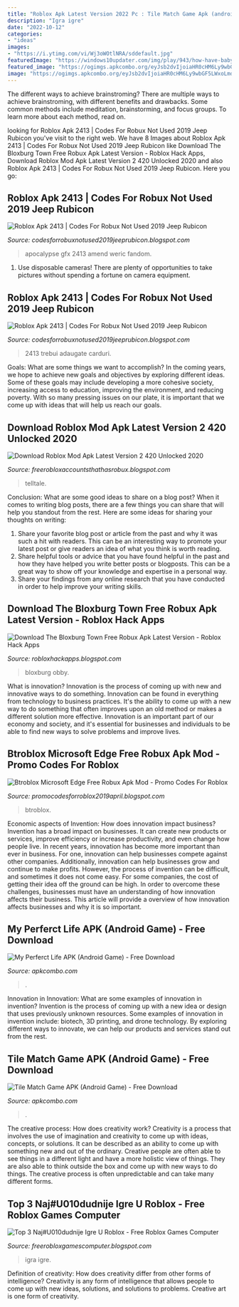 ```yaml
---
title: "Roblox Apk Latest Version 2022 Pc : Tile Match Game Apk (android Game)"
description: "Igra igre"
date: "2022-10-12"
categories:
- "ideas"
images:
- "https://i.ytimg.com/vi/Wj3oWOtlNRA/sddefault.jpg"
featuredImage: "https://windows10updater.com/img/play/943/how-have-baby-girls-sims-4.jpg"
featured_image: "https://ogimgs.apkcombo.org/eyJsb2dvIjoiaHR0cHM6Ly9wbGF5LWxoLmdvb2dsZXVzZXJjb250ZW50LmNvbS9ldU9Va19vSUZfV2xjMHFjcDBCa0hHUXgtc015MGpXazVUTnpuTm9ibTJWc3JBM1EzWHBEelRoSF9uTnljU1RKeFNjPXMyMDAiLCJ0aXRsZSI6ICJEb3dubG9hZCBNeSBQZXJmZXJjdCBMaWZlIEFQSyJ9/download-my-perferct-life-apk"
image: "https://ogimgs.apkcombo.org/eyJsb2dvIjoiaHR0cHM6Ly9wbGF5LWxoLmdvb2dsZXVzZXJjb250ZW50LmNvbS9ldU9Va19vSUZfV2xjMHFjcDBCa0hHUXgtc015MGpXazVUTnpuTm9ibTJWc3JBM1EzWHBEelRoSF9uTnljU1RKeFNjPXMyMDAiLCJ0aXRsZSI6ICJEb3dubG9hZCBNeSBQZXJmZXJjdCBMaWZlIEFQSyJ9/download-my-perferct-life-apk"
---
```



The different ways to achieve brainstroming?
There are multiple ways to achieve brainstroming, with different benefits and drawbacks. Some common methods include meditation, brainstorming, and focus groups. To learn more about each method, read on.

	

		
looking for Roblox Apk 2413 | Codes For Robux Not Used 2019 Jeep Rubicon you've visit to the right web. We have 8 Images about Roblox Apk 2413 | Codes For Robux Not Used 2019 Jeep Rubicon like Download The Bloxburg Town Free Robux Apk Latest Version - Roblox Hack Apps, Download Roblox Mod Apk Latest Version 2 420 Unlocked 2020 and also Roblox Apk 2413 | Codes For Robux Not Used 2019 Jeep Rubicon. Here you go:
		
    
## Roblox Apk 2413 | Codes For Robux Not Used 2019 Jeep Rubicon

<img loading=lazy src="https://i0.wp.com/vignette1.wikia.nocookie.net/roblox-apocalypse-rising/images/3/3e/ATV.jpg/revision/latest?cb=20130614172856?w=600" onerror="this.onerror=null;this.src='https://tse3.mm.bing.net/th?id=OIP.75WCm11t4FtQVjQ9xzho2wHaDy&amp;pid=15.1';" alt="Roblox Apk 2413 | Codes For Robux Not Used 2019 Jeep Rubicon">

_Source: codesforrobuxnotused2019jeeprubicon.blogspot.com_

>apocalypse gfx 2413 amend weric fandom. 

	

1. Use disposable cameras! There are plenty of opportunities to take pictures without spending a fortune on camera equipment.

    
## Roblox Apk 2413 | Codes For Robux Not Used 2019 Jeep Rubicon

<img loading=lazy src="https://i.ytimg.com/vi/Wj3oWOtlNRA/sddefault.jpg" onerror="this.onerror=null;this.src='https://tse3.mm.bing.net/th?id=OIP.E3kGMg4K8kBKYEcuIOipewHaFj&amp;pid=15.1';" alt="Roblox Apk 2413 | Codes For Robux Not Used 2019 Jeep Rubicon">

_Source: codesforrobuxnotused2019jeeprubicon.blogspot.com_

>2413 trebui adaugate carduri. 

	

Goals: What are some things we want to accomplish?
In the coming years, we hope to achieve new goals and objectives by exploring different ideas. Some of these goals may include developing a more cohesive society, increasing access to education, improving the environment, and reducing poverty. With so many pressing issues on our plate, it is important that we come up with ideas that will help us reach our goals.

    
## Download Roblox Mod Apk Latest Version 2 420 Unlocked 2020

<img loading=lazy src="https://img.happymod.com/image_comment/1067d3a37261d6fbb784e763d4683b63.jpg" onerror="this.onerror=null;this.src='https://tse4.mm.bing.net/th?id=OIP.xIZ5cqcS4CBtI2iHlScIsgHaDg&amp;pid=15.1';" alt="Download Roblox Mod Apk Latest Version 2 420 Unlocked 2020">

_Source: freerobloxaccountsthathasrobux.blogspot.com_

>telltale. 

	

Conclusion: What are some good ideas to share on a blog post?
When it comes to writing blog posts, there are a few things you can share that will help you standout from the rest. Here are some ideas for sharing your thoughts on writing:
1. Share your favorite blog post or article from the past and why it was such a hit with readers. This can be an interesting way to promote your latest post or give readers an idea of what you think is worth reading. 
2. Share helpful tools or advice that you have found helpful in the past and how they have helped you write better posts or blogposts. This can be a great way to show off your knowledge and expertise in a personal way. 
3. Share your findings from any online research that you have conducted in order to help improve your writing skills.

    
## Download The Bloxburg Town Free Robux Apk Latest Version - Roblox Hack Apps

<img loading=lazy src="https://cdn.apkmonk.com/images/com.welcome.Bloxburg.zombie.family.png" onerror="this.onerror=null;this.src='https://tse3.mm.bing.net/th?id=OIP.zfW8yj6gmFDezqbC9QkG6AHaCC&amp;pid=15.1';" alt="Download The Bloxburg Town Free Robux Apk Latest Version - Roblox Hack Apps">

_Source: robloxhackapps.blogspot.com_

>bloxburg obby. 

	

What is innovation?
Innovation is the process of coming up with new and innovative ways to do something. Innovation can be found in everything from technology to business practices. It's the ability to come up with a new way to do something that often improves upon an old method or makes a different solution more effective. Innovation is an important part of our economy and society, and it's essential for businesses and individuals to be able to find new ways to solve problems and improve lives.

    
## Btroblox Microsoft Edge Free Robux Apk Mod - Promo Codes For Roblox

<img loading=lazy src="https://i.redd.it/3rxtf64allk21.jpg" onerror="this.onerror=null;this.src='https://tse3.mm.bing.net/th?id=OIP.mga5zEmjGnltusZ4hllPkQHaB-&amp;pid=15.1';" alt="Btroblox Microsoft Edge Free Robux Apk Mod - Promo Codes For Roblox">

_Source: promocodesforroblox2019april.blogspot.com_

>btroblox. 

	

Economic aspects of Invention: How does innovation impact business?
Invention has a broad impact on businesses. It can create new products or services, improve efficiency or increase productivity, and even change how people live. In recent years, innovation has become more important than ever in business. For one, innovation can help businesses compete against other companies. Additionally, innovation can help businesses grow and continue to make profits. However, the process of invention can be difficult, and sometimes it does not come easy. For some companies, the cost of getting their idea off the ground can be high. In order to overcome these challenges, businesses must have an understanding of how innovation affects their business. This article will provide a overview of how innovation affects businesses and why it is so important.

    
## My Perferct Life APK (Android Game) - Free Download

<img loading=lazy src="https://ogimgs.apkcombo.org/eyJsb2dvIjoiaHR0cHM6Ly9wbGF5LWxoLmdvb2dsZXVzZXJjb250ZW50LmNvbS9ldU9Va19vSUZfV2xjMHFjcDBCa0hHUXgtc015MGpXazVUTnpuTm9ibTJWc3JBM1EzWHBEelRoSF9uTnljU1RKeFNjPXMyMDAiLCJ0aXRsZSI6ICJEb3dubG9hZCBNeSBQZXJmZXJjdCBMaWZlIEFQSyJ9/download-my-perferct-life-apk" onerror="this.onerror=null;this.src='https://tse1.mm.bing.net/th?id=OIP.hso4DVhDZ9tPIhgQ891eKgHaD4&amp;pid=15.1';" alt="My Perferct Life APK (Android Game) - Free Download">

_Source: apkcombo.com_

>. 

	

Innovation in Innovation: What are some examples of innovation in invention?
Invention is the process of coming up with a new idea or design that uses previously unknown resources. Some examples of innovation in invention include: biotech, 3D printing, and drone technology. By exploring different ways to innovate, we can help our products and services stand out from the rest.

    
## Tile Match Game APK (Android Game) - Free Download

<img loading=lazy src="https://ogimgs.apkcombo.org/eyJsb2dvIjoiaHR0cHM6Ly9wbGF5LWxoLmdvb2dsZXVzZXJjb250ZW50LmNvbS8tSW1Udi1EdGV2UU9LRm9nV2gyNjVyMVpicFpZVWxBU2JSUXVqNzRRazAwb2RPaF9Ld1I0TGZnaGlIaWlnNHBFZEdFYz1zMjAwIiwidGl0bGUiOiAiRG93bmxvYWQgVGlsZSBNYXRjaCBHYW1lIEFQSyJ9/download-tile-match-game-apk" onerror="this.onerror=null;this.src='https://tse2.mm.bing.net/th?id=OIP.4sEIdzxaaPU_KZ3-smEAnQHaD4&amp;pid=15.1';" alt="Tile Match Game APK (Android Game) - Free Download">

_Source: apkcombo.com_

>. 

	

The creative process: How does creativity work?
Creativity is a process that involves the use of imagination and creativity to come up with ideas, concepts, or solutions. It can be described as an ability to come up with something new and out of the ordinary. Creative people are often able to see things in a different light and have a more holistic view of things. They are also able to think outside the box and come up with new ways to do things. The creative process is often unpredictable and can take many different forms.

    
## Top 3 Naj#U010dudnije Igre U Roblox - Free Roblox Games Computer

<img loading=lazy src="https://windows10updater.com/img/play/943/how-have-baby-girls-sims-4.jpg" onerror="this.onerror=null;this.src='https://tse3.mm.bing.net/th?id=OIP.jLZLorbbV0Ci4TF169D2lwHaHZ&amp;pid=15.1';" alt="Top 3 Naj#U010dudnije Igre U Roblox - Free Roblox Games Computer">

_Source: freerobloxgamescomputer.blogspot.com_

>igra igre. 

	

Definition of creativity: How does creativity differ from other forms of intelligence?
Creativity is any form of intelligence that allows people to come up with new ideas, solutions, and solutions to problems. Creative art is one form of creativity.

